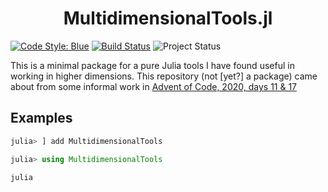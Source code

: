 <h1 align="center">
    MultidimensionalTools.jl
</h1>

[![Code Style: Blue][code-style-img]][code-style-url] [![Build Status](https://travis-ci.com/jakewilliami/MultidimensionalTools.jl.svg?branch=master)](https://travis-ci.com/jakewilliami/MultidimensionalTools.jl) ![Project Status](https://img.shields.io/badge/status-maturing-green)


This is a minimal package for a pure Julia tools I have found useful in working in higher dimensions.  This repository (not [yet?] a package) came about from some informal work in [Advent of Code, 2020, days 11 &#38; 17](https://github.com/jakewilliami/scripts/tree/master/julia/Other/advent_of_code/2020)

## Examples

```julia
julia> ] add MultidimensionalTools

julia> using MultidimensionalTools

julia 


```

[code-style-img]: https://img.shields.io/badge/code%20style-blue-4495d1.svg
[code-style-url]: https://github.com/invenia/BlueStyle
